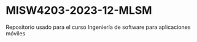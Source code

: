 # MISW4203-2023-12-MLSM
Repositorio usado para el curso Ingeniería de software para aplicaciones móviles
